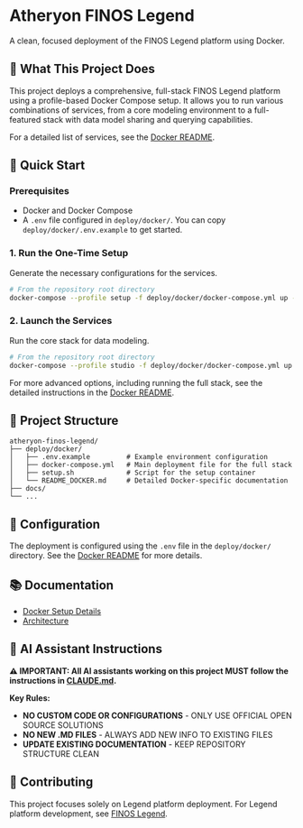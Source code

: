 # Atheryon FINOS Legend

A clean, focused deployment of the FINOS Legend platform using Docker.

## 🎯 What This Project Does

This project deploys a comprehensive, full-stack FINOS Legend platform using a profile-based Docker Compose setup. It allows you to run various combinations of services, from a core modeling environment to a full-featured stack with data model sharing and querying capabilities.

For a detailed list of services, see the [Docker README](deploy/docker/README_DOCKER.md).

## 🚀 Quick Start

### Prerequisites
- Docker and Docker Compose
- A `.env` file configured in `deploy/docker/`. You can copy `deploy/docker/.env.example` to get started.

### 1. Run the One-Time Setup

Generate the necessary configurations for the services.

```bash
# From the repository root directory
docker-compose --profile setup -f deploy/docker/docker-compose.yml up --build
```

### 2. Launch the Services

Run the core stack for data modeling.

```bash
# From the repository root directory
docker-compose --profile studio -f deploy/docker/docker-compose.yml up -d --build
```
For more advanced options, including running the full stack, see the detailed instructions in the [Docker README](deploy/docker/README_DOCKER.md).

## 📁 Project Structure

```
atheryon-finos-legend/
├── deploy/docker/
│   ├── .env.example         # Example environment configuration
│   ├── docker-compose.yml   # Main deployment file for the full stack
│   ├── setup.sh             # Script for the setup container
│   └── README_DOCKER.md     # Detailed Docker-specific documentation
├── docs/
└── ...
```

## 🔧 Configuration

The deployment is configured using the `.env` file in the `deploy/docker/` directory. See the [Docker README](deploy/docker/README_DOCKER.md) for more details.

## 📚 Documentation

- [Docker Setup Details](deploy/docker/README_DOCKER.md)
- [Architecture](docs/architecture.md)

## 🤖 AI Assistant Instructions

**⚠️ IMPORTANT: All AI assistants working on this project MUST follow the instructions in [CLAUDE.md](CLAUDE.md).**

**Key Rules:**
- **NO CUSTOM CODE OR CONFIGURATIONS** - ONLY USE OFFICIAL OPEN SOURCE SOLUTIONS
- **NO NEW .MD FILES** - ALWAYS ADD NEW INFO TO EXISTING FILES
- **UPDATE EXISTING DOCUMENTATION** - KEEP REPOSITORY STRUCTURE CLEAN

## 🤝 Contributing

This project focuses solely on Legend platform deployment. For Legend platform development, see [FINOS Legend](https://github.com/finos/legend).
